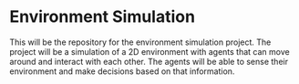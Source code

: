 # Environment Simulation

This will be the repository for the environment simulation project. The project will be a simulation of a 2D environment with agents that can move around and interact with each other. The agents will be able to sense their environment and make decisions based on that information.